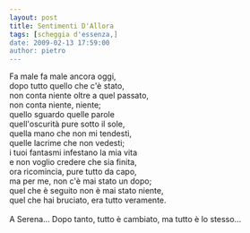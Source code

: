 ```yaml
---
layout: post
title: Sentimenti D'Allora
tags: [scheggia d'essenza,]
date: 2009-02-13 17:59:00
author: pietro
---
```

Fa male fa male ancora oggi,<br/>dopo tutto quello che c'è stato,<br/>non conta niente oltre a quel passato,<br/>non conta niente, niente;<br/>quello sguardo quelle parole<br/>quell'oscurità pure sotto il sole,<br/>quella mano che non mi tendesti,<br/>quelle lacrime che non vedesti;<br/>i tuoi fantasmi infestano la mia vita<br/>e non voglio credere che sia finita,<br/>ora ricomincia, pure tutto da capo,<br/>ma per me, non c'è mai stato un dopo;<br/>quel che è seguito non è mai stato niente,<br/>quel che hai bruciato, era tutto veramente.<br/><br/>A Serena... Dopo tanto, tutto è cambiato, ma tutto è lo stesso...

